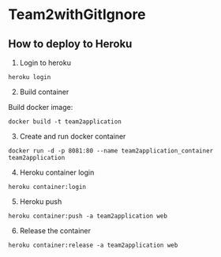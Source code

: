 # Team2withGitIgnore

## How to deploy to Heroku

1. Login to heroku 
```
heroku login
```

2. Build container

Build docker image:
```
docker build -t team2application
```

3. Create and run docker container
```
docker run -d -p 8081:80 --name team2application_container team2application
```

4. Heroku container login
```
heroku container:login
```

5. Heroku push
```
heroku container:push -a team2application web
```

6. Release the container
```
heroku container:release -a team2application web
```